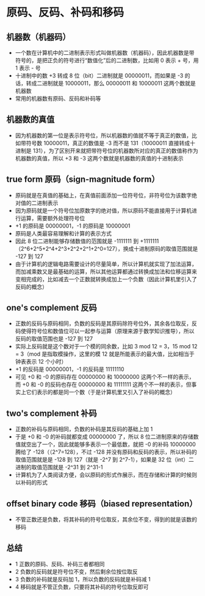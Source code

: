 # 原码、反码、补码和移码

## 机器数（机器码）
- 一个数在计算机中的二进制表示形式叫做机器数（机器码），因此机器数是带符号的，是把正负的符号进行“数值化”后的二进制数，比如用 0 表示 + 号，用 1 表示 - 号
- 十进制中的数 +3 转成 8 位（bit）二进制就是 00000011，而如果是 -3 的话，转成二进制就是 10000011，那么 00000011 和 10000011 这两个数就是机器数
- 常用的机器数有原码、反码和补码等

## 机器数的真值
- 因为机器数的第一位是表示符号位，所以机器数的值就不等于真正的数值，比如带符号数 10000011，真正的数值是 -3 而不是 131（10000011 直接转成十进制是 131），为了区别开来就把带符号位的机器数所对应的真正的数值称作为机器数的真值，所以 +3 和 -3 这两个数就是机器数的真值的十进制表示

## true form 原码（sign-magnitude form）
- 原码就是在真值的基础上，在真值前面添加一位符号位，非符号位为该数字绝对值的二进制表示
- 因为原码就是一个符号位加原数字的绝对值，所以原码不能直接用于计算机进行运算，需要额外处理符号位
- +1 的原码是 00000001，-1 的原码是 10000001
- 原码是人类最容易理解和计算的表示方式
- 因此 8 位二进制能够存储数值的范围就是 -1111111 到 +1111111（2^6+2^5+2^4+2^3+2^2+2^1+2^0=127），换成十进制原码的取值范围就是 -127 到 127
- 由于计算机的逻辑电路需要设计的尽量简单，所以计算机就实现了加法运算，而加减乘数又是最基础的运算，所以其他运算都通过转换成加法和位移运算来变相完成的，比如减去一个正数就转换成加上一个负数（因此计算机里引入了反码的概念）

## one's complement 反码
- 正数的反码与原码相同，负数的反码是其原码除符号位外，其余各位取反，反码使得符号位和数值位可以一起参与运算（原理来源于数学知识推导），所以反码的取值范围也是 -127 到 127
- 实际上反码就是这个数对于一个模的同余数，比如 3 mod 12 = 3，15 mod 12 = 3（mod 是指取模操作，这里的模 12 就是所能表示的最大值，比如相当于钟表表示 12 个小时）
- +1 的反码是 00000001，-1 的反码是 11111110
- 可见 +0 和 -0 的原码存在 00000000 和 10000000 这两个不一样的表示，而 +0 和 -0 的反码也存在 00000000 和 11111111 这两个不一样的表示，但事实上它们表示的都是同一个数（于是计算机里又引入了补码的概念）

## two's complement 补码
- 正数的补码与原码相同，负数的补码是其反码的基础上加 1
- 于是 +0 和 -0 的补码就都变成 00000000 了，所以 8 位二进制原来的存储数值就空出了一个，因此就能够多表示一个最低数，就把 -0 的补码 10000000 腾给了 -128（（2^7=128），不过 -128 并没有原码和反码的表示，所以补码的取值范围就是是 -128 到 127（就是 -2^7 到 2^7-1），如果是 32 位（int）二进制的取值范围就是 -2^31 到 2^31-1
- 计算机为了人类阅读方便，会以原码的形式作展示，而在存储和计算的时候则以补码的形式

## offset binary code 移码（biased representation）
- 不管正数还是负数，将其补码的符号位取反，其余位不变，得到的就是该数的移码

## 总结
- 1 正数的原码、反码、补码三者都相同
- 2 负数的反码就是符号位不变，然后剩余位按位取反
- 3 负数的补码就是反码加 1，所以负数的反码就是补码减 1
- 4 移码就是不管正负数，只要将其补码的符号位取反即可
